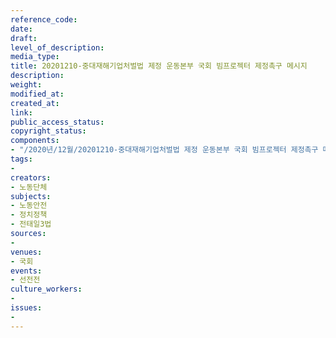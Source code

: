 ```yaml
---
reference_code: 
date: 
draft: 
level_of_description: 
media_type: 
title: 20201210-중대재해기업처벌법 제정 운동본부 국회 빔프로젝터 제정촉구 메시지
description: 
weight: 
modified_at: 
created_at: 
link: 
public_access_status: 
copyright_status: 
components:
- "/2020년/12월/20201210-중대재해기업처벌법 제정 운동본부 국회 빔프로젝터 제정촉구 메시지/_5D45090.JPG"
tags:
- 
creators:
- 노동단체
subjects:
- 노동안전
- 정치정책
- 전태일3법
sources:
- 
venues:
- 국회
events:
- 선전전
culture_workers:
- 
issues:
- 
---
```

